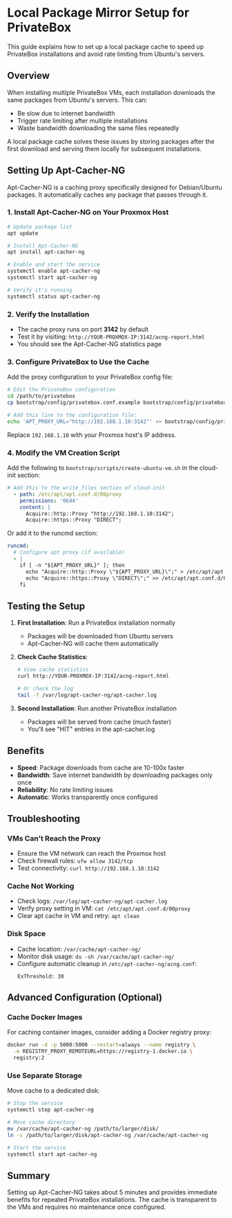 # Local Package Mirror Setup for PrivateBox

This guide explains how to set up a local package cache to speed up PrivateBox installations and avoid rate limiting from Ubuntu's servers.

## Overview

When installing multiple PrivateBox VMs, each installation downloads the same packages from Ubuntu's servers. This can:
- Be slow due to internet bandwidth
- Trigger rate limiting after multiple installations
- Waste bandwidth downloading the same files repeatedly

A local package cache solves these issues by storing packages after the first download and serving them locally for subsequent installations.

## Setting Up Apt-Cacher-NG

Apt-Cacher-NG is a caching proxy specifically designed for Debian/Ubuntu packages. It automatically caches any package that passes through it.

### 1. Install Apt-Cacher-NG on Your Proxmox Host

```bash
# Update package list
apt update

# Install Apt-Cacher-NG
apt install apt-cacher-ng

# Enable and start the service
systemctl enable apt-cacher-ng
systemctl start apt-cacher-ng

# Verify it's running
systemctl status apt-cacher-ng
```

### 2. Verify the Installation

- The cache proxy runs on port **3142** by default
- Test it by visiting: `http://YOUR-PROXMOX-IP:3142/acng-report.html`
- You should see the Apt-Cacher-NG statistics page

### 3. Configure PrivateBox to Use the Cache

Add the proxy configuration to your PrivateBox config file:

```bash
# Edit the PrivateBox configuration
cd /path/to/privatebox
cp bootstrap/config/privatebox.conf.example bootstrap/config/privatebox.conf

# Add this line to the configuration file:
echo 'APT_PROXY_URL="http://192.168.1.10:3142"' >> bootstrap/config/privatebox.conf
```

Replace `192.168.1.10` with your Proxmox host's IP address.

### 4. Modify the VM Creation Script

Add the following to `bootstrap/scripts/create-ubuntu-vm.sh` in the cloud-init section:

```yaml
# Add this to the write_files section of cloud-init
  - path: /etc/apt/apt.conf.d/00proxy
    permissions: '0644'
    content: |
      Acquire::http::Proxy "http://192.168.1.10:3142";
      Acquire::https::Proxy "DIRECT";
```

Or add it to the runcmd section:

```yaml
runcmd:
  # Configure apt proxy (if available)
  - |
    if [ -n "${APT_PROXY_URL}" ]; then
      echo "Acquire::http::Proxy \"${APT_PROXY_URL}\";" > /etc/apt/apt.conf.d/00proxy
      echo "Acquire::https::Proxy \"DIRECT\";" >> /etc/apt/apt.conf.d/00proxy
    fi
```

## Testing the Setup

1. **First Installation**: Run a PrivateBox installation normally
   - Packages will be downloaded from Ubuntu servers
   - Apt-Cacher-NG will cache them automatically

2. **Check Cache Statistics**:
   ```bash
   # View cache statistics
   curl http://YOUR-PROXMOX-IP:3142/acng-report.html
   
   # Or check the log
   tail -f /var/log/apt-cacher-ng/apt-cacher.log
   ```

3. **Second Installation**: Run another PrivateBox installation
   - Packages will be served from cache (much faster)
   - You'll see "HIT" entries in the apt-cacher.log

## Benefits

- **Speed**: Package downloads from cache are 10-100x faster
- **Bandwidth**: Save internet bandwidth by downloading packages only once
- **Reliability**: No rate limiting issues
- **Automatic**: Works transparently once configured

## Troubleshooting

### VMs Can't Reach the Proxy
- Ensure the VM network can reach the Proxmox host
- Check firewall rules: `ufw allow 3142/tcp`
- Test connectivity: `curl http://192.168.1.10:3142`

### Cache Not Working
- Check logs: `/var/log/apt-cacher-ng/apt-cacher.log`
- Verify proxy setting in VM: `cat /etc/apt/apt.conf.d/00proxy`
- Clear apt cache in VM and retry: `apt clean`

### Disk Space
- Cache location: `/var/cache/apt-cacher-ng/`
- Monitor disk usage: `du -sh /var/cache/apt-cacher-ng/`
- Configure automatic cleanup in `/etc/apt-cacher-ng/acng.conf`:
  ```
  ExThreshold: 30
  ```

## Advanced Configuration (Optional)

### Cache Docker Images
For caching container images, consider adding a Docker registry proxy:
```bash
docker run -d -p 5000:5000 --restart=always --name registry \
  -e REGISTRY_PROXY_REMOTEURL=https://registry-1.docker.io \
  registry:2
```

### Use Separate Storage
Move cache to a dedicated disk:
```bash
# Stop the service
systemctl stop apt-cacher-ng

# Move cache directory
mv /var/cache/apt-cacher-ng /path/to/larger/disk/
ln -s /path/to/larger/disk/apt-cacher-ng /var/cache/apt-cacher-ng

# Start the service
systemctl start apt-cacher-ng
```

## Summary

Setting up Apt-Cacher-NG takes about 5 minutes and provides immediate benefits for repeated PrivateBox installations. The cache is transparent to the VMs and requires no maintenance once configured.